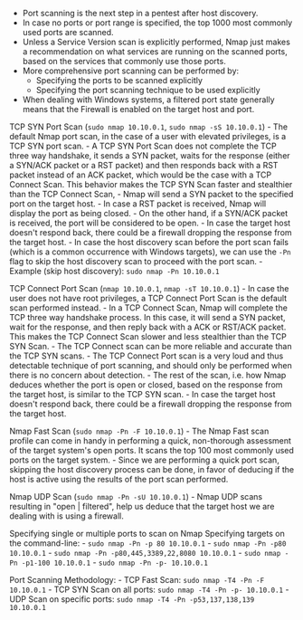 - Port scanning is the next step in a pentest after host discovery.
- In case no ports or port range is specified, the top 1000 most commonly used ports are scanned.
- Unless a Service Version scan is explicitly performed, Nmap just makes a recommendation on what services are running on the scanned ports, based on the services that commonly use those ports.
- More comprehensive port scanning can be performed by:
	- Specifying the ports to be scanned explicitly
	- Specifying the port scanning technique to be used explicitly
- When dealing with Windows systems, a filtered port state generally means that the Firewall is enabled on the target host and port.

TCP SYN Port Scan (`sudo nmap 10.10.0.1`, `sudo nmap -sS 10.10.0.1`)
	- The default Nmap port scan, in the case of a user with elevated privileges, is a TCP SYN port scan.
	- A TCP SYN Port Scan does not complete the TCP three way handshake, it sends a SYN packet, waits for the response (either a SYN/ACK packet or a RST packet) and then responds back with a RST packet instead of an ACK packet, which would be the case with a TCP Connect Scan. This behavior makes the TCP SYN Scan faster and stealthier than the TCP Connect Scan,
	- Nmap will send a SYN packet to the specified port on the target host.
	- In case a RST packet is received, Nmap will display the port as being closed.
	- On the other hand, if a SYN/ACK packet is received, the port will be considered to be open.
	- In case the target host doesn't respond back, there could be a firewall dropping the response from the target host.
	- In case the host discovery scan before the port scan fails (which is a common occurrence with Windows targets), we can use the `-Pn` flag to skip the host discovery scan to proceed with the port scan.
	- Example (skip host discovery): `sudo nmap -Pn 10.10.0.1`

TCP Connect Port Scan (`nmap 10.10.0.1`, `nmap -sT 10.10.0.1`)
	- In case the user does not have root privileges, a TCP Connect Port Scan is the default scan performed instead.
	- In a TCP Connect Scan, Nmap will complete the TCP three way handshake process. In this case, it will send a SYN packet, wait for the response, and then reply back with a ACK or RST/ACK packet. This makes the TCP Connect Scan slower and less stealthier than the TCP SYN Scan.
	- The TCP Connect scan can be more reliable and accurate than the TCP SYN scans.
	- The TCP Connect Port scan is a very loud and thus detectable technique of port scanning, and should only be performed when there is no concern about detection.
	- The rest of the scan, i.e. how Nmap deduces whether the port is open or closed, based on the response from the target host, is similar to the TCP SYN scan.
	- In case the target host doesn't respond back, there could be a firewall dropping the response from the target host.

Nmap Fast Scan (`sudo nmap -Pn -F 10.10.0.1`)
	- The Nmap Fast scan profile can come in handy in performing a quick, non-thorough assessment of the target system's open ports. It scans the top 100 most commonly used ports on the target system.
	- Since we are performing a quick port scan, skipping the host discovery process can be done, in favor of deducing if the host is active using the results of the port scan performed.

Nmap UDP Scan (`sudo nmap -Pn -sU 10.10.0.1`)
	- Nmap UDP scans resulting in "open | filtered", help us deduce that the target host we are dealing with is using a firewall.

Specifying single or multiple ports to scan on Nmap
	Specifying targets on the command-line:
		- `sudo nmap -Pn -p 80 10.10.0.1`
		- `sudo nmap -Pn -p80 10.10.0.1`
		- `sudo nmap -Pn -p80,445,3389,22,8080 10.10.0.1`
		- `sudo nmap -Pn -p1-100 10.10.0.1`
		- `sudo nmap -Pn -p- 10.10.0.1`

Port Scanning Methodology:
	- TCP Fast Scan: `sudo nmap -T4 -Pn -F 10.10.0.1`
	- TCP SYN Scan on all ports: `sudo nmap -T4 -Pn -p- 10.10.0.1`
	- UDP Scan on specific ports: `sudo nmap -T4 -Pn -p53,137,138,139 10.10.0.1`